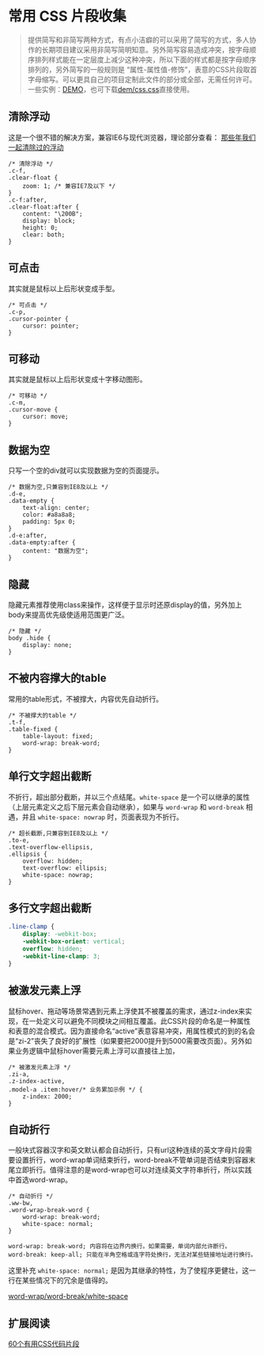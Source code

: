 # 常用 CSS 片段收集

> 提供简写和非简写两种方式，有点小洁癖的可以采用了简写的方式，多人协作的长期项目建议采用非简写简明知意。另外简写容易造成冲突，按字母顺序排列样式能在一定层度上减少这种冲突，所以下面的样式都是按字母顺序排列的，另外简写的一般规则是 “属性-属性值-修饰”，表意的CSS片段取首字母缩写。可以更具自己的项目定制此文件的部分或全部，无需任何许可。一些实例：[DEMO](demo/demo.html)，也可下载[dem/css.css](demo/css.css)直接使用。

## 清除浮动

这是一个很不错的解决方案，兼容IE6与现代浏览器，理论部分查看：
[那些年我们一起清除过的浮动](http://www.iyunlu.com/view/css-xhtml/55.html)

    /* 清除浮动 */
    .c-f,
    .clear-float {
        zoom: 1; /* 兼容IE7及以下 */
    }
    .c-f:after,
    .clear-float:after {
        content: "\200B";
        display: block;
        height: 0;
        clear: both;
    }

## 可点击
其实就是鼠标以上后形状变成手型。
    
    /* 可点击 */
    .c-p,
    .cursor-pointer {
        cursor: pointer;
    }
    
## 可移动
其实就是鼠标以上后形状变成十字移动图形。

    /* 可移动 */
    .c-m,
    .cursor-move {
        cursor: move;
    }    
    
## 数据为空
   
只写一个空的div就可以实现数据为空的页面提示。
    
    /* 数据为空,只兼容到IE8及以上 */
    .d-e,
    .data-empty {
        text-align: center;
        color: #a8a8a8;
        padding: 5px 0;
    }
    .d-e:after,
    .data-empty:after {
        content: "数据为空";
    }

## 隐藏

隐藏元素推荐使用class来操作，这样便于显示时还原display的值，另外加上body来提高优先级使适用范围更广泛。

    /* 隐藏 */
    body .hide {
        display: none;
    }
    
## 不被内容撑大的table

常用的table形式，不被撑大，内容优先自动折行。

    /* 不被撑大的table */
    .t-f,
    .table-fixed {
        table-layout: fixed;
        word-wrap: break-word;
    }

## 单行文字超出截断

不折行，超出部分截断，并以三个点结尾。`white-space` 是一个可以继承的属性（上层元素定义之后下层元素会自动继承），如果与 `word-wrap` 和 `word-break` 相遇，并且 `white-space: nowrap` 时，页面表现为不折行。

    /* 超长截断,只兼容到IE8及以上 */
    .to-e,
    .text-overflow-ellipsis,
    .ellipsis {
        overflow: hidden;
        text-overflow: ellipsis;
        white-space: nowrap;
    }

## 多行文字超出截断

```css
.line-clamp {
    display: -webkit-box;
    -webkit-box-orient: vertical;
    overflow: hidden;
    -webkit-line-clamp: 3;
}
```

## 被激发元素上浮

鼠标hover、拖动等场景常遇到元素上浮使其不被覆盖的需求，通过z-index来实现，在一处定义可以避免不同模块之间相互覆盖。此CSS片段的命名是一种属性和表意的混合模式。因为直接命名“active”表意容易冲突，用属性模式的到的名会是“zi-2”丧失了良好的扩展性（如果要把2000提升到5000需要改页面）。另外如果业务逻辑中鼠标hover需要元素上浮可以直接往上加，

    /* 被激发元素上浮 */
    .zi-a,
    .z-index-active,
    .model-a .item:hover/* 业务累加示例 */ {
        z-index: 2000;
    }
    
## 自动折行

一般块式容器汉字和英文默认都会自动折行，只有url这种连续的英文字母片段需要设置折行，word-wrap单词结束折行，word-break不管单词是否结束到容器末尾立即折行。值得注意的是word-wrap也可以对连续英文字符串折行，所以实践中首选word-wrap。
    
    /* 自动折行 */
    .ww-bw,
    .word-wrap-break-word {
        word-wrap: break-word;
        white-space: normal;
    }
    
    word-wrap: break-word; 内容将在边界内换行。如果需要，单词内部允许断行。
    word-break: keep-all; 只能在半角空格或连字符处换行，无法对某些链接地址进行换行。

这里补充 `white-space: normal;` 是因为其继承的特性，为了使程序更健壮，这一行在某些情况下的冗余是值得的。

[word-wrap/word-break/white-space](http://www.cnblogs.com/charling/p/3615111.html)

## 扩展阅读

[60个有用CSS代码片段](https://segmentfault.com/a/1190000002773955)